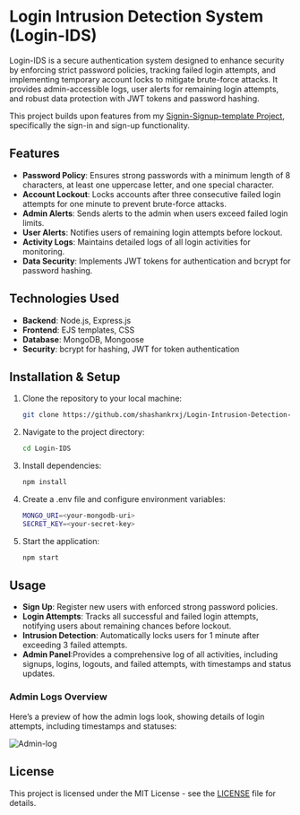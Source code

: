 # Login Intrusion Detection System (Login-IDS)
Login-IDS is a secure authentication system designed to enhance security by enforcing strict password policies, tracking failed login attempts, and implementing temporary account locks to mitigate brute-force attacks. It provides admin-accessible logs, user alerts for remaining login attempts, and robust data protection with JWT tokens and password hashing.

This project builds upon features from my [Signin-Signup-template Project](https://github.com/shashankrxj/Signin-Signup-page-with-MongoDB), specifically the sign-in and sign-up functionality.

## Features

- **Password Policy**: Ensures strong passwords with a minimum length of 8 characters, at least one uppercase letter, and one special character.
- **Account Lockout**: Locks accounts after three consecutive failed login attempts for one minute to prevent brute-force attacks.
- **Admin Alerts**: Sends alerts to the admin when users exceed failed login limits.
- **User Alerts**: Notifies users of remaining login attempts before lockout.
- **Activity Logs**: Maintains detailed logs of all login activities for monitoring.
- **Data Security**: Implements JWT tokens for authentication and bcrypt for password hashing.


## Technologies Used

- **Backend**: Node.js, Express.js
- **Frontend**: EJS templates, CSS
- **Database**: MongoDB, Mongoose
- **Security**: bcrypt for hashing, JWT for token authentication

## Installation & Setup

1. Clone the repository to your local machine:
   ```bash
   git clone https://github.com/shashankrxj/Login-Intrusion-Detection-System.git
   
2. Navigate to the project directory:
   ```bash
   cd Login-IDS

3. Install dependencies:
   ```bash
   npm install

4. Create a .env file and configure environment variables:
   ```bash
   MONGO_URI=<your-mongodb-uri>
   SECRET_KEY=<your-secret-key>

5. Start the application:
   ```bash
   npm start

## Usage

- **Sign Up**: Register new users with enforced strong password policies.
- **Login Attempts**: Tracks all successful and failed login attempts, notifying users about remaining chances before lockout.
- **Intrusion Detection**: Automatically locks users for 1 minute after exceeding 3 failed attempts.
- **Admin Panel**:Provides a comprehensive log of all activities, including signups, logins, logouts, and failed attempts, with timestamps and status updates.

### Admin Logs Overview
Here’s a preview of how the admin logs look, showing details of login attempts, including timestamps and statuses:

![Admin-log](https://github.com/user-attachments/assets/b7a202d4-5c10-4fb5-9c08-d502068816ec)


## License

This project is licensed under the MIT License - see the [LICENSE](LICENSE) file for details.
